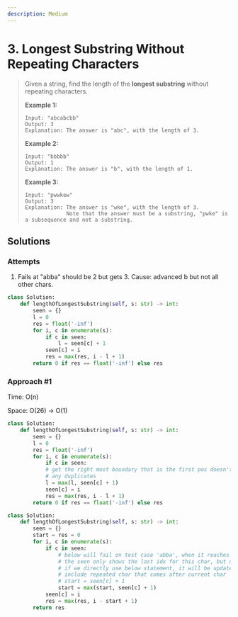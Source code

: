 ```yaml
---
description: Medium
---
```


# 3. Longest Substring Without Repeating Characters

> Given a string, find the length of the **longest substring** without repeating characters.
>
> **Example 1:**
>
> ```text
> Input: "abcabcbb"
> Output: 3 
> Explanation: The answer is "abc", with the length of 3. 
> ```
>
> **Example 2:**
>
> ```text
> Input: "bbbbb"
> Output: 1
> Explanation: The answer is "b", with the length of 1.
> ```
>
> **Example 3:**
>
> ```text
> Input: "pwwkew"
> Output: 3
> Explanation: The answer is "wke", with the length of 3. 
>              Note that the answer must be a substring, "pwke" is a subsequence and not a substring.
> ```

## Solutions

### Attempts

1. Fails at "abba" should be 2 but gets 3. Cause: advanced b but not all other chars.

```python
class Solution:
    def lengthOfLongestSubstring(self, s: str) -> int:
        seen = {}
        l = 0
        res = float('-inf')
        for i, c in enumerate(s):
            if c in seen:
                l = seen[c] + 1
            seen[c] = i
            res = max(res, i - l + 1)
        return 0 if res == float('-inf') else res
```

### Approach \#1

Time: O\(n\)

Space: O\(26\) -&gt; O\(1\)

```python
class Solution:
    def lengthOfLongestSubstring(self, s: str) -> int:
        seen = {}
        l = 0
        res = float('-inf')
        for i, c in enumerate(s):
            if c in seen:
            # get the right most boundary that is the first pos doesn't contain
            # any duplicates
            l = max(l, seen[c] + 1) 
            seen[c] = i
            res = max(res, i - l + 1)
        return 0 if res == float('-inf') else res
```

```python
class Solution:
    def lengthOfLongestSubstring(self, s: str) -> int:
        seen = {}
        start = res = 0
        for i, c in enumerate(s):
            if c in seen:
                # below will fail on test case 'abba', when it reaches the last a, seen is {a:0, b:2}
                # the seen only shows the last idx for this char, but doesn't show who comes the closest
                # if we directly use below statement, it will be updated to the idx for current char, but may
                # include repeated char that comes after current char
                # start = seen[c] + 1
                start = max(start, seen[c] + 1)
            seen[c] = i
            res = max(res, i - start + 1)
        return res
```

